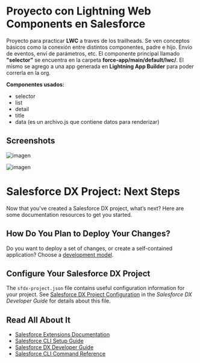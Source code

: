 # Proyecto con Lightning Web Components en Salesforce

Proyecto para practicar **LWC** a traves de los trailheads. Se ven conceptos básicos como la conexión entre distintos componentes, padre e hijo. Envío de eventos, enví de parámetros, etc.
El componente principal llamado **"selector"** se encuentra en la carpeta **force-app/main/default/lwc/**.
El mismo se agrego a una app generada en **Lightning App Builder** para poder correrla en la org.

**Componentes usados:**

* selector 
* list
* detail
* title
* data (es un archivo.js que contiene datos para renderizar)

## Screenshots
![imagen](https://user-images.githubusercontent.com/44064190/131172315-1d9c76a0-ab32-4419-9d6e-91eda0b764e3.png)

![imagen](https://user-images.githubusercontent.com/44064190/131171460-c096dc2c-a6f3-47b5-a770-466f8d5457ff.png)

# Salesforce DX Project: Next Steps

Now that you’ve created a Salesforce DX project, what’s next? Here are some documentation resources to get you started.

## How Do You Plan to Deploy Your Changes?

Do you want to deploy a set of changes, or create a self-contained application? Choose a [development model](https://developer.salesforce.com/tools/vscode/en/user-guide/development-models).

## Configure Your Salesforce DX Project

The `sfdx-project.json` file contains useful configuration information for your project. See [Salesforce DX Project Configuration](https://developer.salesforce.com/docs/atlas.en-us.sfdx_dev.meta/sfdx_dev/sfdx_dev_ws_config.htm) in the _Salesforce DX Developer Guide_ for details about this file.

## Read All About It

- [Salesforce Extensions Documentation](https://developer.salesforce.com/tools/vscode/)
- [Salesforce CLI Setup Guide](https://developer.salesforce.com/docs/atlas.en-us.sfdx_setup.meta/sfdx_setup/sfdx_setup_intro.htm)
- [Salesforce DX Developer Guide](https://developer.salesforce.com/docs/atlas.en-us.sfdx_dev.meta/sfdx_dev/sfdx_dev_intro.htm)
- [Salesforce CLI Command Reference](https://developer.salesforce.com/docs/atlas.en-us.sfdx_cli_reference.meta/sfdx_cli_reference/cli_reference.htm)
